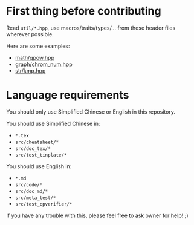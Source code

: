 # First thing before contributing

Read `util/*.hpp`, use macros/traits/types/... from these header files wherever possible.

Here are some examples:

- [math/qpow.hpp](src/code/math/qpow.hpp)
- [graph/chrom_num.hpp](src/code/graph/chrom_num.hpp)
- [str/kmp.hpp](src/code/str/kmp.hpp)

# Language requirements

You should only use Simplified Chinese or English in this repository.

You should use Simplified Chinese in:

- `*.tex`
- `src/cheatsheet/*`
- `src/doc_tex/*`
- `src/test_tinplate/*`

You should use English in:

- `*.md`
- `src/code/*`
- `src/doc_md/*`
- `src/meta_test/*`
- `src/test_cpverifier/*`

If you have any trouble with this, please feel free to ask owner for help! ;)
